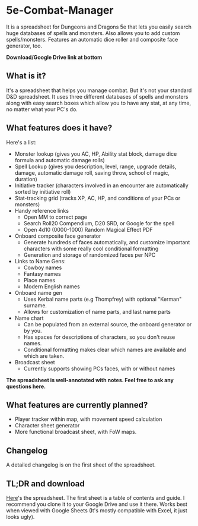 # 5e-Combat-Manager
It is a spreadsheet for Dungeons and Dragons 5e that lets you easily search huge databases of spells and monsters. Also allows you to add custom spells/monsters. Features an automatic dice roller and composite face generator, too.

**Download/Google Drive link at bottom**
## What is it?
It's a spreadsheet that helps you manage combat. But it's not your standard D&D spreadsheet. It uses three different databases of spells and monsters along with easy search boxes which allow you to have any stat, at any time, no matter what your PC's do.
## What features does it have?
Here's a list:
* Monster lookup (gives you AC, HP, Ability stat block, damage dice formula and automatic damage rolls)
* Spell Lookup (gives you description, level, range, upgrade details, damage, automatic damage roll, saving throw, school of magic, duration)
* Initiative tracker (characters involved in an encounter are automatically sorted by initiative roll)
* Stat-tracking grid (tracks XP, AC, HP, and conditions of your PCs or monsters)
* Handy reference links
   * Open MM to correct page
   * Search Roll20 Compendium, D20 SRD, or Google for the spell
   * Open 4d10 (0000-1000) Random Magical Effect PDF
* Onboard composite face generator
   * Generate hundreds of faces automatically, and customize important characters with some really cool conditional formatting
   * Generation and storage of randomized faces per NPC
* Links to Name Gens:
   * Cowboy names
   * Fantasy names
   * Place names
   * Modern English names
* Onboard name gen
   * Uses Kerbal name parts (e.g Thompfrey) with optional "Kerman" surname.
   * Allows for customization of name parts, and last name parts
* Name chart
   * Can be populated from an external source, the onboard generator or by you.
   * Has spaces for descriptions of characters, so you don't reuse names.
   * Conditional formatting makes clear which names are available and which are taken.
* Broadcast sheet
   * Currently supports showing PCs faces, with or without names
   
**The spreadsheet is well-annotated with notes. Feel free to ask any questions here.**

## What features are currently planned?
 * Player tracker within map, with movement speed calculation
 * Character sheet generator
 * More functional broadcast sheet, with FoW maps.
 

## Changelog
A detailed changelog is on the first sheet of the spreadsheet.

## TL;DR and download
[Here](https://drive.google.com/open?id=0ByMhRbTvKiaCaEtydDNRdHdJOEk)'s the spreadsheet. The first sheet is a table of contents and guide. I recommend you clone it to your Google Drive and use it there. Works best when viewed with Google Sheets (It's mostly compatible with Excel, it just looks ugly).
